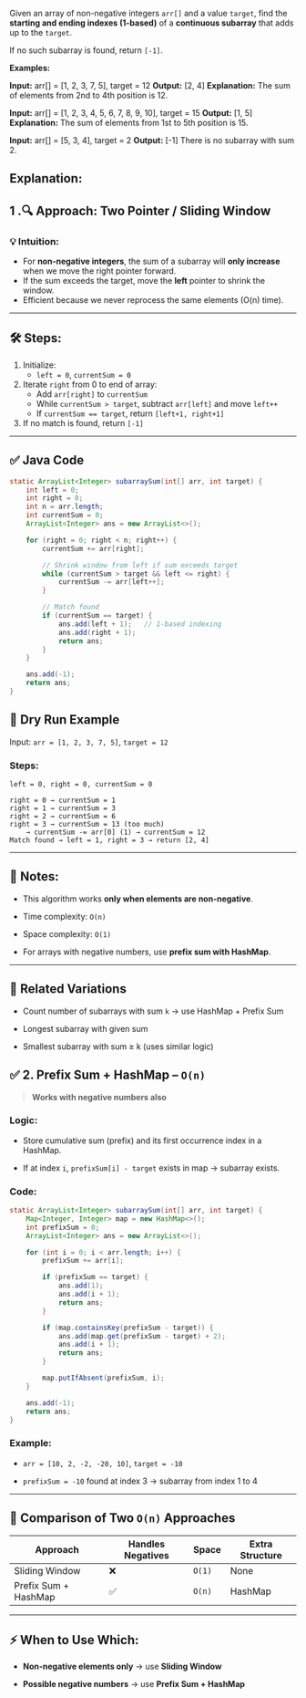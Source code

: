 

Given an array of non-negative integers `arr[]` and a value `target`, find the **starting and ending indexes (1-based)** of a **continuous subarray** that adds up to the `target`.

If no such subarray is found, return `[-1]`.

**Examples:**

**Input:** arr[] = [1, 2, 3, 7, 5], target = 12
**Output:** [2, 4]
**Explanation:** The sum of elements from 2nd to 4th position is 12.

**Input:** arr[] = [1, 2, 3, 4, 5, 6, 7, 8, 9, 10], target = 15
**Output:** [1, 5]
**Explanation:** The sum of elements from 1st to 5th position is 15.

**Input:** arr[] = [5, 3, 4], target = 2
**Output:** [-1]
There is no subarray with sum 2.

**Explanation:** 
---

## 1 .🔍 Approach: Two Pointer / Sliding Window

### 💡 Intuition:
- For **non-negative integers**, the sum of a subarray will **only increase** when we move the right pointer forward.
- If the sum exceeds the target, move the **left** pointer to shrink the window.
- Efficient because we never reprocess the same elements (O(n) time).

---

## 🛠️ Steps:

1. Initialize:
   - `left = 0`, `currentSum = 0`
2. Iterate `right` from 0 to end of array:
   - Add `arr[right]` to `currentSum`
   - While `currentSum > target`, subtract `arr[left]` and move `left++`
   - If `currentSum == target`, return `[left+1, right+1]`
3. If no match is found, return `[-1]`

---

## ✅ Java Code

```java
static ArrayList<Integer> subarraySum(int[] arr, int target) {
    int left = 0;
    int right = 0;
    int n = arr.length;
    int currentSum = 0;
    ArrayList<Integer> ans = new ArrayList<>();

    for (right = 0; right < n; right++) {
        currentSum += arr[right];

        // Shrink window from left if sum exceeds target
        while (currentSum > target && left <= right) {
            currentSum -= arr[left++];
        }

        // Match found
        if (currentSum == target) {
            ans.add(left + 1);   // 1-based indexing
            ans.add(right + 1);
            return ans;
        }
    }

    ans.add(-1);
    return ans;
}
```


## 🧪 Dry Run Example

Input: `arr = [1, 2, 3, 7, 5]`, `target = 12`

### Steps:

```
left = 0, right = 0, currentSum = 0

right = 0 → currentSum = 1
right = 1 → currentSum = 3
right = 2 → currentSum = 6
right = 3 → currentSum = 13 (too much)
    → currentSum -= arr[0] (1) → currentSum = 12
Match found → left = 1, right = 3 → return [2, 4]

```
---

## 🧠 Notes:

- This algorithm works **only when elements are non-negative**.
    
- Time complexity: `O(n)`
    
- Space complexity: `O(1)`
    
- For arrays with negative numbers, use **prefix sum with HashMap**.
    

---

## 🧩 Related Variations

- Count number of subarrays with sum `k` → use HashMap + Prefix Sum
    
- Longest subarray with given sum
    
- Smallest subarray with sum ≥ k (uses similar logic)
    
## ✅ 2. **Prefix Sum + HashMap** – `O(n)`

> **Works with negative numbers also**

### Logic:

- Store cumulative sum (prefix) and its first occurrence index in a HashMap.
    
- If at index `i`, `prefixSum[i] - target` exists in map → subarray exists.
    

### Code:

```java
static ArrayList<Integer> subarraySum(int[] arr, int target) {
    Map<Integer, Integer> map = new HashMap<>();
    int prefixSum = 0;
    ArrayList<Integer> ans = new ArrayList<>();

    for (int i = 0; i < arr.length; i++) {
        prefixSum += arr[i];

        if (prefixSum == target) {
            ans.add(1);
            ans.add(i + 1);
            return ans;
        }

        if (map.containsKey(prefixSum - target)) {
            ans.add(map.get(prefixSum - target) + 2);
            ans.add(i + 1);
            return ans;
        }

        map.putIfAbsent(prefixSum, i);
    }

    ans.add(-1);
    return ans;
}

```

### Example:

- `arr = [10, 2, -2, -20, 10]`, `target = -10`
    
- `prefixSum = -10` found at index 3 → subarray from index 1 to 4
    

---

## 🧠 Comparison of Two `O(n)` Approaches

|Approach|Handles Negatives|Space|Extra Structure|
|---|---|---|---|
|Sliding Window|❌|`O(1)`|None|
|Prefix Sum + HashMap|✅|`O(n)`|HashMap|

---

## ⚡ When to Use Which:

- **Non-negative elements only** → use **Sliding Window**
    
- **Possible negative numbers** → use **Prefix Sum + HashMap**
###### 